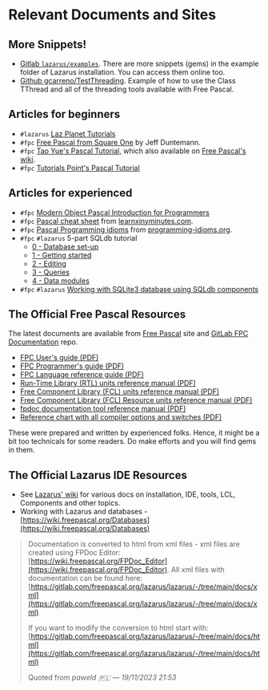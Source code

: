 # Relevant Documents and Sites

## More Snippets!

- [Gitlab `lazarus/examples`](https://gitlab.com/freepascal.org/lazarus/lazarus/-/tree/main/examples?ref_type=heads). There are more snippets (gems) in the example folder of Lazarus installation. You can access them online too.
- [Github gcarreno/TestThreading](https://github.com/gcarreno/TestThreading). Example of how to use the Class TThread and all of the threading tools available with Free Pascal.

## Articles for beginners

- `#lazarus` [Laz Planet Tutorials](https://lazplanet.blogspot.com/search/label/Tutorials)
- `#fpc` [Free Pascal from Square One](./FreePascalFromSquareOne.pdf) by Jeff Duntemann.
- `#fpc` [Tao Yue's Pascal Tutorial](https://www.taoyue.com/tutorials/pascal), which also available on [Free Pascal's wiki](https://wiki.freepascal.org/Basic_Pascal_Tutorial).
- `#fpc` [Tutorials Point's Pascal Tutorial](https://www.tutorialspoint.com/pascal/index.htm)

## Articles for experienced

- `#fpc` [Modern Object Pascal Introduction for Programmers](https://castle-engine.io/modern_pascal#_why)
- `#fpc` [Pascal cheat sheet](https://learnxinyminutes.com/docs/pascal/) from [learnxinyminutes.com](https://learnxinyminutes.com).
- `#fpc` [Pascal Programming idioms](https://programming-idioms.org/cheatsheet/Pascal) from [programming-idioms.org](https://programming-idioms.org).
- `#fpc` `#lazarus` 5-part SQLdb tutorial
    - [0 - Database set-up](ttps://wiki.freepascal.org/SQLdb_Tutorial0)
    - [1 - Getting started](https://wiki.freepascal.org/SQLdb_Tutorial1)
    - [2 - Editing](https://wiki.freepascal.org/SQLdb_Tutorial2)
    - [3 - Queries](https://wiki.freepascal.org/SQLdb_Tutorial3)
    - [4 - Data modules](https://wiki.freepascal.org/SQLdb_Tutorial4)
- `#fpc` `#lazarus` [Working with SQLite3 database using SQLdb components](https://wiki.freepascal.org/SQLite#Using_the_SQLdb_components_with_SQLite)

## The Official Free Pascal Resources

The latest documents are available from [Free Pascal](https://www.freepascal.org/docs.html) site and [GitLab FPC Documentation](https://gitlab.com/freepascal.org/fpc/documentation) repo.

- [FPC User's guide (PDF)](http://downloads.freepascal.org/fpc/docs-pdf/user.pdf)
- [FPC Programmer's guide (PDF)](http://downloads.freepascal.org/fpc/docs-pdf/prog.pdf)  
- [FPC Language reference guide (PDF)](http://downloads.freepascal.org/fpc/docs-pdf/ref.pdf) 
- [Run-Time Library (RTL) units reference manual (PDF)](http://downloads.freepascal.org/fpc/docs-pdf/rtl.pdf) 
- [Free Component Library (FCL) units reference manual (PDF)](http://downloads.freepascal.org/fpc/docs-pdf/fcl.pdf) 
- [Free Component Library (FCL) Resource units reference manual (PDF)](http://downloads.freepascal.org/fpc/docs-pdf/fclres.pdf) 
- [fpdoc documentation tool reference manual (PDF)](http://downloads.freepascal.org/fpc/docs-pdf/fpdoc.pdf) 
- [Reference chart with all compiler options and switches (PDF)](http://downloads.freepascal.org/fpc/docs-pdf/chart.pdf) 

These were prepared and written by experienced folks. Hence, it might be a bit too technicals for some readers. Do make efforts and you will find gems in them.

## The Official Lazarus IDE Resources

- See [Lazarus' wiki](https://wiki.freepascal.org/Lazarus_Documentation) for various docs on installation, IDE, tools, LCL, Components and other topics.
- Working with Lazarus and databases - [https://wiki.freepascal.org/Databases](https://wiki.freepascal.org/Databases)

> Documentation is converted to html from xml files - xml files are created using FPDoc Editor: [https://wiki.freepascal.org/FPDoc_Editor](https://wiki.freepascal.org/FPDoc_Editor). All xml files with documentation can be found here: [https://gitlab.com/freepascal.org/lazarus/lazarus/-/tree/main/docs/xml](https://gitlab.com/freepascal.org/lazarus/lazarus/-/tree/main/docs/xml)
> 
> If you want to modify the conversion to html start with: [https://gitlab.com/freepascal.org/lazarus/lazarus/-/tree/main/docs/html](https://gitlab.com/freepascal.org/lazarus/lazarus/-/tree/main/docs/html)
> 
> Quoted from *paweld 🇵🇱 — 19/11/2023 21:53*